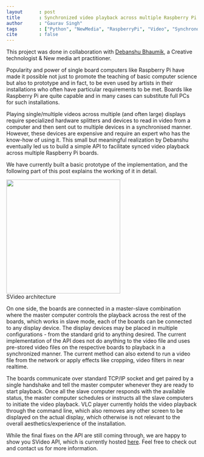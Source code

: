 ```yaml
---
layout      : post
title       : Synchronized video playback across multiple Raspberry Pi boards
author      : "Gaurav Singh"
tags        : ["Python", "NewMedia", "RaspberryPi", "Video", "Synchronous"]
cite        : false
---
```


This project was done in collaboration with [Debanshu Bhaumik](https://bhaumikdebanshu.wixsite.com/portfolio), a Creative technologist & New media art practitioner. 

<span class="dropcap">P</span>opularity and power of single board computers like Raspberry Pi have made it possible not just to promote the teaching of basic computer science but also to prototype and in fact, to be even used by artists in their installations who often have particular requirements to be met. Boards like Raspberry Pi are quite capable and in many cases can substitute full PCs for such installations.

Playing single/multiple videos across multiple (and often large) displays require specialized hardware splitters and devices to read in video from a computer and then sent out to multiple devices in a synchronised manner. However, these devices are expensive and require an expert who has the know-how of using it. This small but meaningful realization by Debanshu eventually led us to build a simple API to facilitate synced video playback across multiple Raspberry Pi boards.

We have currently built a basic prototype of the implementation, and the following part of this post explains the working of it in detail. 

<img src="{{ site.baseurl }}/assets/images/svideo-architecture-01.svg" width="300px">
<figcaption>SVideo architecture</figcaption>

On one side, the boards are connected in a master-slave combination where the master computer controls the playback across the rest of the boards, which works in slave mode, each of the boards can be connected to any display device. The display devices may be placed in multiple configurations - from the standard grid to anything desired. The current implementation of the API does not do anything to the video file and uses pre-stored video files on the respective boards to playback in a synchronized manner. The current method can also extend to run a video file from the network or apply effects like cropping, video filters in near realtime.

The boards communicate over standard TCP/IP socket and get paired by a single handshake and tell the master computer whenever they are ready to start playback. Once all the slave computer responds with the available status, the master computer schedules or instructs all the slave computers to initiate the video playback. VLC player currently holds the video playback through the command line, which also removes any other screen to be displayed on the actual display, which otherwise is not relevant to the overall aesthetics/experience of the installation.

While the final fixes on the API are still coming through, we are happy to show you SVideo API, which is currently hosted [here](https://github.com/mathscapes/svideo). Feel free to check out and contact us for more information.